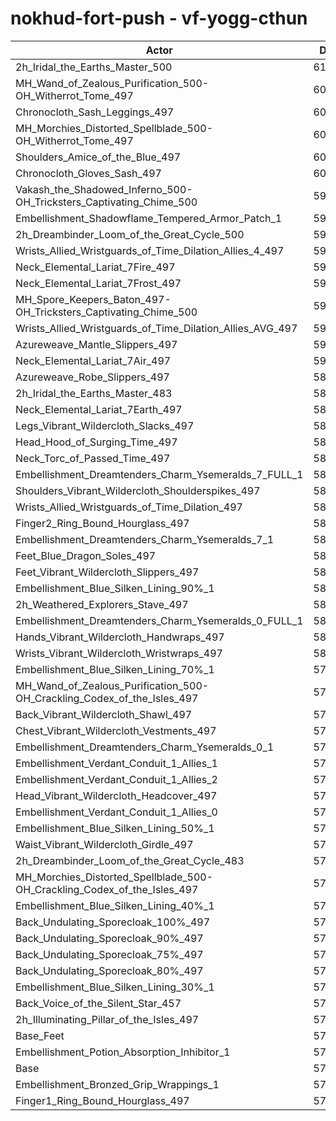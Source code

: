 # nokhud-fort-push - vf-yogg-cthun
| Actor | DPS | Increase |
|---|:---:|:---:|
|2h_Iridal_the_Earths_Master_500|61084|6.52%|
|MH_Wand_of_Zealous_Purification_500-OH_Witherrot_Tome_497|60787|6.00%|
|Chronocloth_Sash_Leggings_497|60745|5.93%|
|MH_Morchies_Distorted_Spellblade_500-OH_Witherrot_Tome_497|60465|5.44%|
|Shoulders_Amice_of_the_Blue_497|60103|4.81%|
|Chronocloth_Gloves_Sash_497|60029|4.68%|
|Vakash_the_Shadowed_Inferno_500-OH_Tricksters_Captivating_Chime_500|59930|4.51%|
|Embellishment_Shadowflame_Tempered_Armor_Patch_1|59764|4.22%|
|2h_Dreambinder_Loom_of_the_Great_Cycle_500|59643|4.01%|
|Wrists_Allied_Wristguards_of_Time_Dilation_Allies_4_497|59377|3.54%|
|Neck_Elemental_Lariat_7Fire_497|59312|3.43%|
|Neck_Elemental_Lariat_7Frost_497|59302|3.41%|
|MH_Spore_Keepers_Baton_497-OH_Tricksters_Captivating_Chime_500|59230|3.29%|
|Wrists_Allied_Wristguards_of_Time_Dilation_Allies_AVG_497|59129|3.11%|
|Azureweave_Mantle_Slippers_497|59061|2.99%|
|Neck_Elemental_Lariat_7Air_497|59046|2.96%|
|Azureweave_Robe_Slippers_497|58940|2.78%|
|2h_Iridal_the_Earths_Master_483|58705|2.37%|
|Neck_Elemental_Lariat_7Earth_497|58610|2.20%|
|Legs_Vibrant_Wildercloth_Slacks_497|58591|2.17%|
|Head_Hood_of_Surging_Time_497|58581|2.15%|
|Neck_Torc_of_Passed_Time_497|58433|1.90%|
|Embellishment_Dreamtenders_Charm_Ysemeralds_7_FULL_1|58395|1.83%|
|Shoulders_Vibrant_Wildercloth_Shoulderspikes_497|58362|1.77%|
|Wrists_Allied_Wristguards_of_Time_Dilation_497|58316|1.69%|
|Finger2_Ring_Bound_Hourglass_497|58269|1.61%|
|Embellishment_Dreamtenders_Charm_Ysemeralds_7_1|58194|1.48%|
|Feet_Blue_Dragon_Soles_497|58140|1.38%|
|Feet_Vibrant_Wildercloth_Slippers_497|58128|1.36%|
|Embellishment_Blue_Silken_Lining_90%_1|58083|1.29%|
|2h_Weathered_Explorers_Stave_497|58069|1.26%|
|Embellishment_Dreamtenders_Charm_Ysemeralds_0_FULL_1|58034|1.20%|
|Hands_Vibrant_Wildercloth_Handwraps_497|58022|1.18%|
|Wrists_Vibrant_Wildercloth_Wristwraps_497|58007|1.15%|
|Embellishment_Blue_Silken_Lining_70%_1|57946|1.05%|
|MH_Wand_of_Zealous_Purification_500-OH_Crackling_Codex_of_the_Isles_497|57924|1.01%|
|Back_Vibrant_Wildercloth_Shawl_497|57846|0.87%|
|Chest_Vibrant_Wildercloth_Vestments_497|57840|0.86%|
|Embellishment_Dreamtenders_Charm_Ysemeralds_0_1|57811|0.81%|
|Embellishment_Verdant_Conduit_1_Allies_1|57770|0.74%|
|Embellishment_Verdant_Conduit_1_Allies_2|57759|0.72%|
|Head_Vibrant_Wildercloth_Headcover_497|57746|0.70%|
|Embellishment_Verdant_Conduit_1_Allies_0|57742|0.69%|
|Embellishment_Blue_Silken_Lining_50%_1|57737|0.68%|
|Waist_Vibrant_Wildercloth_Girdle_497|57729|0.67%|
|2h_Dreambinder_Loom_of_the_Great_Cycle_483|57703|0.62%|
|MH_Morchies_Distorted_Spellblade_500-OH_Crackling_Codex_of_the_Isles_497|57676|0.58%|
|Embellishment_Blue_Silken_Lining_40%_1|57674|0.57%|
|Back_Undulating_Sporecloak_100%_497|57660|0.55%|
|Back_Undulating_Sporecloak_90%_497|57646|0.52%|
|Back_Undulating_Sporecloak_75%_497|57641|0.51%|
|Back_Undulating_Sporecloak_80%_497|57628|0.49%|
|Embellishment_Blue_Silken_Lining_30%_1|57591|0.43%|
|Back_Voice_of_the_Silent_Star_457|57556|0.37%|
|2h_Illuminating_Pillar_of_the_Isles_497|57415|0.12%|
|Base_Feet|57409|0.11%|
|Embellishment_Potion_Absorption_Inhibitor_1|57357|0.02%|
|Base|57346|0.00%|
|Embellishment_Bronzed_Grip_Wrappings_1|57320|-0.05%|
|Finger1_Ring_Bound_Hourglass_497|57118|-0.40%|
